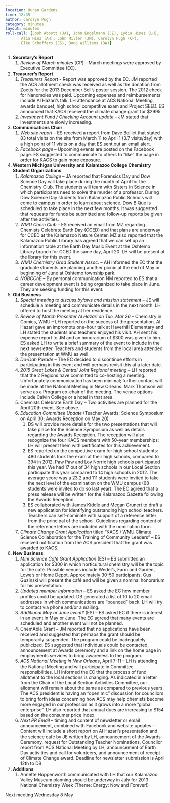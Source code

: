 ```yaml
---
location: Hunan Gardens
time: 18:35
author: Carolyn Pugh
category: minutes
layout: minutes
roll-call: [Josh Abbott (JA), John Engelmann (JE), Lydia Hines (LH),
	   Alia Hinz (AH), John Miller (JM), Carolyn Pugh (CP),
	   Elke Schoffers (ES), Doug Williams (DW)]
---
```


1. **Secretary’s Report**
   1. *Review of March minutes* (CP) – March meetings were approved by Executive Committee (EC).
2. **Treasurer’s Report**
   1. *Treasurers Report* - Report was approved by the EC.  JM reported the ACS allotment check was received as well as the donation from Zoetis for the 2013 December Bell’s poster session. The 2012 check for Nanomoles was paid.  Upcoming expenses and reimbursements include Al Hazari’s talk, LH attendance at ACS National Meeting, awards banquet, high school competitive exam and Project SEED.  ES announced that KACS received the climate change grant for $2995.
   2. *Investment Fund / Checking Account update* – JM stated that investments are slowly increasing.
3. **Communications Chair**
   1. *Web site report* – ES received a report from Dave Bolliet that stated 83 total visits on the site from March 11 to April 1 (3.7 visits/day) with a high point of 11 visits on a day that ES sent out an email alert.
   2. *Facebook page* – Upcoming events are posted on the Facebook page.  ES suggested to communicate to others to “like” the page in order for KACS to gain more exposure.
4. **Western Michigan University and Kalamazoo College Chemistry Student Organizations**
   1. *Kalamazoo College* – JA reported that Forensics Day and Dow Science Day will take place during the month of April for the Chemistry Club.  The students will team with Sisters in Science in which participants need to solve the murder of a professor.  During Dow Science Day students from Kalamazoo Public Schools will come to campus in order to learn about science.  Dow B Que is scheduled to take place in the next few months.  It was suggested that requests for funds be submitted and follow-up reports be given after the activities.
   2. *WMU Chem Club* – ES received an email from MZ regarding Chemists Celebrate Earth Day (CCED) and that plans are underway for CCED at the Kalamazoo Nature Center.  MZ also reported that the Kalamazoo Public Library has agreed that we can set up an information table at the Earth Day Music Event at the Oshtemo Library branch for CCED the same day, April 20. LH will be present at the library for this event.
   3. *WMU Chemistry Grad Student Assoc.* – AH informed the EC that the graduate students are planning another picnic at the end of May or beginning of June at Oshtemo township park.
   4. *NOBCChE* – By personal communication NM reported to ES that a career development event is being organized to take place in June.  They are seeking funding for this event.
5. **Old Business**
   1. *Special meeting to discuss bylaws and mission statement* – JE will schedule a meeting and communicate details in the next month.  LH offered to host the meeting at her residence.
   2. *Review of March Presenter Al Hazari on Tue, Mar 26* – Chemistry in Comics, WMU – LH reported on the success of the presentation.  Al Hazari gave an impromptu one-hour talk at Haverhill Elementary and LH stated the students and teachers enjoyed his visit.  AH sent his expense report to JM and an honorarium of $300 was given to him.  ES asked LH to write a brief summary of the event to include in the next newsletter.  Teachers and students from the local area attended the presentation at WMU as well.
   3. *Do-Dah Parade* – The EC decided to discontinue efforts in participating in this event and will perhaps revisit this at a later date.
   4. *2015 Great Lakes & Central Joint Regional meeting* – LH reported that the 2 Regions have committed to co-hosting a meeting.  Unfortunately communication has been minimal; further contact will be made at the National Meeting in New Orleans.  Mark Thomson will serve as a Program co-chair of the meeting. The venue options include Calvin College or a hotel in that area. 
   5. Chemists Celebrate Earth Day – Two activities are planned for the April 20th event.  See above.
   6. *Education Committee Update* (Teacher Awards; Science Symposium on April 30; Awards Reception on May 20)
      1. DS will provide more details for the two presentations that will take place for the Science Symposium as well as details regarding the Awards Reception.  The reception will also recognize the four KACS members with 50-year memberships; LH will present them with certificates for this achievement.
      2. ES reported on the competitive exam for high school students: 480 students took the exam at their high schools, compared to 394 in 2012. Paw Paw and Loy Norrix high schools participated this year. We had 17 out of 34 high schools in our Local Section participate this year compared to 14 high schools in 2012. The average score was a 23.2 and 111 students were invited to take the next level of the examination on the WMU campus (68 students were invited to do so last year). The EC agreed that a press release will be written for the Kalamazoo Gazette following the Awards Reception.
      3. ES collaborated with James Kiddle and Megan Grunert to draft a new application for identifying outstanding high school teachers.  Teachers can self-nominate with support of a reference letter from the principal of the school.  Guidelines regarding content of the reference letters are included with the nomination form.
   7. *Climate Change Grant Application* titled “KACS / WMU Climate Science Collaboration for the Training of Community Leaders” – ES received notification from the ACS president that the grant was awarded to KACS.
6. **New Business**
   1. *Mini Science Café Grant Application* (ES) – ES submitted an application for $300 in which horticultural chemistry will be the topic for the café.   Possible venues include Wedel’s, Farm and Garden, Lowe’s or Home Depot.  Approximately 30-50 participants.  Gus Guzinski will present the café and will be given a nominal honorarium for his presentation.
   2. *Updated member information* – ES asked the EC how member profiles could be updated.  DB generated a list of 10 to 20 email addresses in which communications are “bounced” back.  LH will try to contact via phone and/or a mailing.
   3. *Additional May or June event?* (ES) – ES asked EC if there is interest in an event in May or June. The EC agreed that many events are scheduled and another event will not be planned.
   4. ChemAble Grant – JM reported that no applications have been received and suggested that perhaps the grant should be temporarily suspended.  The program could be inadequately publicized.  ES suggested that individuals could be contacted, announcement at Awards ceremony and a link on the home page in employments services to bring awareness to the program.
   5. *ACS National Meeting in New Orleans*, April 7-11 – LH is attending the National Meeting and will participate in Committee responsibilities.  LH informed the EC that the process of fund allotment to the local sections is changing. As indicated in a letter from the Chair of the Local Section Activities Committee, our allotment will remain about the same as compared to previous years. The ACS president is having an “open mic” discussion for councilors to bring forth ideas concerning how ACS may help chemists become more engaged in our profession as it grows into a more “global enterprise”.  LH also reported that annual dues are increasing to $154 based on the consumer price index.
   6. *Next PR Email* – timing and content of newsletter or email announcement, combined with Facebook and website updates  – Content will include a short report on Al Hazari’s presentation and the science café by JE written by LH, announcement of the Awards Ceremony, request for Outstanding Teacher Nominations, Councilor report from ACS National Meeting by LH, announcement of Earth Day activities and call for volunteers, and announcement of receipt of Climate Change award.  Deadline for newsletter submission is April 12th to DB.
7. **Additions**
   1. Annette Hoppenworth communicated with LH that our Kalamazoo Valley Museum planning should be underway in July for 2013 National Chemistry Week (Theme:  Energy: Now and Forever!)

Next meeting Wednesday 8 May